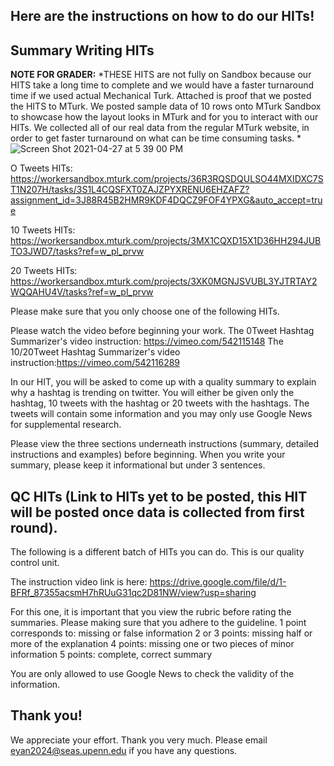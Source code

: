  

Here are the instructions on how to do our HITs!
---------------------------------------------------------------

Summary Writing HITs
---------------------------------------------------------------


**NOTE FOR GRADER:** *THESE HITS are not fully on Sandbox because our HITS take a long time to complete and we would have a faster turnaround time if we used actual Mechanical Turk. Attached is proof that we posted the HITS to MTurk. We posted sample data of 10 rows onto MTurk Sandbox to showcase how the layout looks in MTurk and for you to interact with our HITs. We collected all of our real data from the regular MTurk 
website, in order to get faster turnaround on what can be time consuming tasks. *
![Screen Shot 2021-04-27 at 5 39 00 PM](https://user-images.githubusercontent.com/54555764/116316444-f2bba100-a77f-11eb-8c9e-de4f2859b373.jpeg)

O Tweets HITs: https://workersandbox.mturk.com/projects/36R3RQSDQULSO44MXIDXC7ST1N207H/tasks/3S1L4CQSFXT0ZAJZPYXRENU6EHZAFZ?assignment_id=3J88R45B2HMR9KDF4DQCZ9FOF4YPXG&auto_accept=true

10 Tweets HITs: https://workersandbox.mturk.com/projects/3MX1CQXD15X1D36HH294JUBTO3JWD7/tasks?ref=w_pl_prvw

20 Tweets HITs: https://workersandbox.mturk.com/projects/3XK0MGNJSVUBL3YJTRTAY2WQQAHU4V/tasks?ref=w_pl_prvw


Please make sure that you only choose one of the following HITs.

Please watch the video before beginning your work.
The 0Tweet Hashtag Summarizer's video instruction: https://vimeo.com/542115148
The 10/20Tweet Hashtag Summarizer's video instruction:https://vimeo.com/542116289

In our HIT, you will be asked to come up with a quality summary to explain why a hashtag is trending on twitter. 
You will either be given only the hashtag, 10 tweets with the hashtag or 20 tweets with the hashtags. 
The tweets will contain some information and you may only use Google News for supplemental research. 

Please view the three sections underneath instructions (summary, detailed instructions and examples) before beginning. 
When you write your summary, please keep it informational but under 3 sentences. 

QC HITs (Link to HITs yet to be posted, this HIT will be posted once data is collected from first round).
---------------------------------------------------------------
The following is a different batch of HITs you can do. This is our quality control unit.

The instruction video link is here: https://drive.google.com/file/d/1-BFRf_87355acsmH7hRUuG31qc2D81NW/view?usp=sharing

For this one, it is important that you view the rubric before rating the summaries. Please making sure that you adhere to the guideline. 
1 point corresponds to: missing or false information
2 or 3 points: missing half or more of the explanation
4 points: missing one or two pieces of minor information
5 points: complete, correct summary

You are only allowed to use Google News to check the validity of the information.

Thank you!
---------------------------------------------------------------

We appreciate your effort. Thank you very much. 
Please email eyan2024@seas.upenn.edu if you have any questions. 
 
 
 
